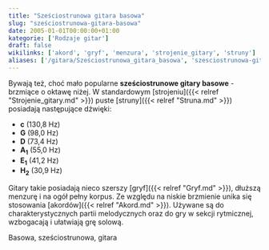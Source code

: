 ```yaml
---
title: "Sześciostrunowa gitara basowa"
slug: "sześciostrunowa-gitara-basowa"
date: 2005-01-01T00:00:00+01:00
kategorie: ['Rodzaje gitar']
draft: false
wikilinks: ['akord', 'gryf', 'menzura', 'strojenie_gitary', 'struny']
aliases: ['/gitara/Sześciostrunowa_gitara_basowa', 'szesciostrunowa-gitara-basowa']
---
```

Bywają też, choć mało popularne **sześciostrunowe gitary basowe** -
brzmiące o oktawę niżej. W standardowym
[strojeniu]({{< relref "Strojenie_gitary.md" >}}) puste
[struny]({{< relref "Struna.md" >}}) posiadają następujące dźwięki:

  - **c** (130,8 Hz)
  - **G** (98,0 Hz)
  - **D** (73,4 Hz)
  - **A<sub>1</sub>** (55,0 Hz)
  - **E<sub>1</sub>** (41,2 Hz)
  - **H<sub>2</sub>** (30,9 Hz)

Gitary takie posiadają nieco szerszy [gryf]({{< relref "Gryf.md" >}}), dłuższą
menzurę<!-- link nie odnosił się do niczego: 'Sześciostrunowa gitara basowa' ('content/książka/Sześciostrunowa_gitara_basowa.md') links to 'menzura' ('content/książka/menzura.md') and that does not exist --> i na ogół pełny korpus. Ze względu na
niskie brzmienie unika się stosowania [akordów]({{< relref "Akord.md" >}}).
Używane są do charakterystycznych partii melodycznych oraz do gry w
sekcji rytmicznej, wzbogacają i ułatwiają grę solową.

Basowa, sześciostrunowa, gitara<!-- link nie odnosił się do niczego: 'Sześciostrunowa gitara basowa' ('content/książka/Sześciostrunowa_gitara_basowa.md') links to 'kategoria:rodzaje_gitar' ('content/książka/kategoria:rodzaje_gitar.md') and that does not exist -->